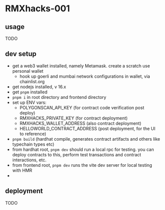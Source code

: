 # RMXhacks-001

## usage

TODO

## dev setup

- get a web3 wallet installed, namely Metamask. create a scratch use personal wallet
  - hook up goerli and mumbai network configurations in wallet, via chainlist.org
- get nodejs installed, v 16.x
- get `pnpm` installed
- `pnpm i` in root directory and frontend directory
- set up ENV vars:
  - POLYGONSCAN_API_KEY (for contract code verification post deploy)
  - RMXHACKS_PRIVATE_KEY (for contract deployment)
  - RMXHACKS_WALLET_ADDRESS (also contract deployment)
  - HELLOWORLD_CONTRACT_ADDRESS (post deployment, for the UI to reference)
- `pnpm build` (hardhat compile, generates contract artifacts and others like typechain types etc)
- from hardhat root, `pnpm dev` should run a local rpc for testing. you can deploy contracts to this, perform test transactions and contract interactions, etc.
- from frontend root, `pnpm dev` runs the vite dev server for local testing with HMR
- 


## deployment

TODO


